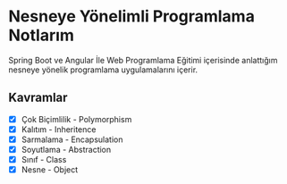 # Nesneye Yönelimli Programlama Notlarım
Spring Boot ve Angular İle Web Programlama Eğitimi içerisinde anlattığım nesneye yönelik programlama uygulamalarını içerir.

## Kavramlar
- [x] Çok Biçimlilik - Polymorphism
- [x] Kalıtım - Inheritence
- [x] Sarmalama - Encapsulation
- [x] Soyutlama - Abstraction
- [x] Sınıf - Class
- [x] Nesne - Object
